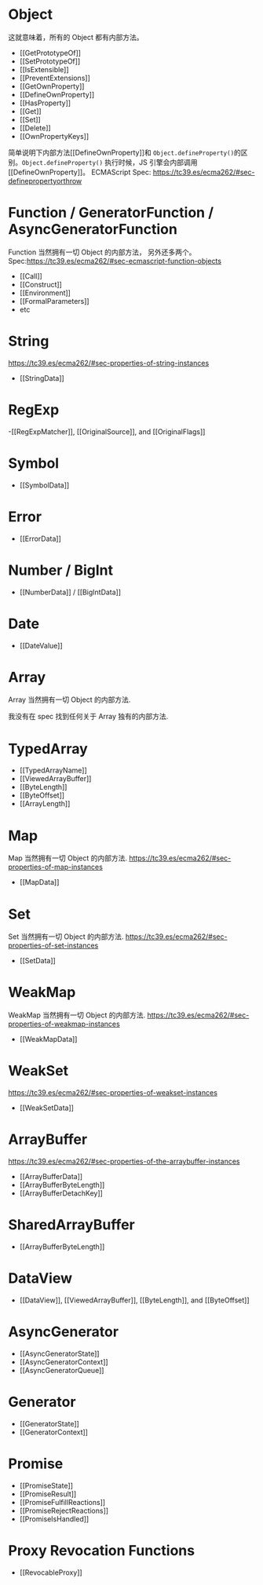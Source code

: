 # Object

这就意味着，所有的 Object 都有内部方法。

- [[GetPrototypeOf]]
- [[SetPrototypeOf]]
- [[IsExtensible]]
- [[PreventExtensions]]
- [[GetOwnProperty]]
- [[DefineOwnProperty]]
- [[HasProperty]]
- [[Get]]
- [[Set]]
- [[Delete]]
- [[OwnPropertyKeys]]

简单说明下内部方法[[DefineOwnProperty]]和 `Object.defineProperty()`的区别。`Object.defineProperty()` 执行时候，JS 引擎会内部调用[[DefineOwnProperty]]。
ECMAScript Spec: https://tc39.es/ecma262/#sec-definepropertyorthrow

# Function / GeneratorFunction / AsyncGeneratorFunction

Function 当然拥有一切 Object 的内部方法， 另外还多两个。
Spec:https://tc39.es/ecma262/#sec-ecmascript-function-objects

- [[Call]]
- [[Construct]]
- [[Environment]]
- [[FormalParameters]]
- etc

# String

https://tc39.es/ecma262/#sec-properties-of-string-instances

- [[StringData]]

# RegExp

-[[RegExpMatcher]], [[OriginalSource]], and [[OriginalFlags]]

# Symbol

- [[SymbolData]]

# Error

- [[ErrorData]]

# Number / BigInt

- [[NumberData]] / [[BigIntData]]

# Date

- [[DateValue]]

# Array

Array 当然拥有一切 Object 的内部方法.

我没有在 spec 找到任何关于 Array 独有的内部方法.

# TypedArray

- [[TypedArrayName]]
- [[ViewedArrayBuffer]]
- [[ByteLength]]
- [[ByteOffset]]
- [[ArrayLength]]

# Map

Map 当然拥有一切 Object 的内部方法.
https://tc39.es/ecma262/#sec-properties-of-map-instances

- [[MapData]]

# Set

Set 当然拥有一切 Object 的内部方法.
https://tc39.es/ecma262/#sec-properties-of-set-instances

- [[SetData]]

# WeakMap

WeakMap 当然拥有一切 Object 的内部方法.
https://tc39.es/ecma262/#sec-properties-of-weakmap-instances

- [[WeakMapData]]

# WeakSet

https://tc39.es/ecma262/#sec-properties-of-weakset-instances

- [[WeakSetData]]

# ArrayBuffer

https://tc39.es/ecma262/#sec-properties-of-the-arraybuffer-instances

- [[ArrayBufferData]]
- [[ArrayBufferByteLength]]
- [[ArrayBufferDetachKey]]

# SharedArrayBuffer

- [[ArrayBufferByteLength]]

# DataView

- [[DataView]], [[ViewedArrayBuffer]], [[ByteLength]], and [[ByteOffset]]

# AsyncGenerator

- [[AsyncGeneratorState]]
- [[AsyncGeneratorContext]]
- [[AsyncGeneratorQueue]]

# Generator

- [[GeneratorState]]
- [[GeneratorContext]]

# Promise

- [[PromiseState]]
- [[PromiseResult]]
- [[PromiseFulfillReactions]]
- [[PromiseRejectReactions]]
- [[PromiseIsHandled]]

# Proxy Revocation Functions

- [[RevocableProxy]]
